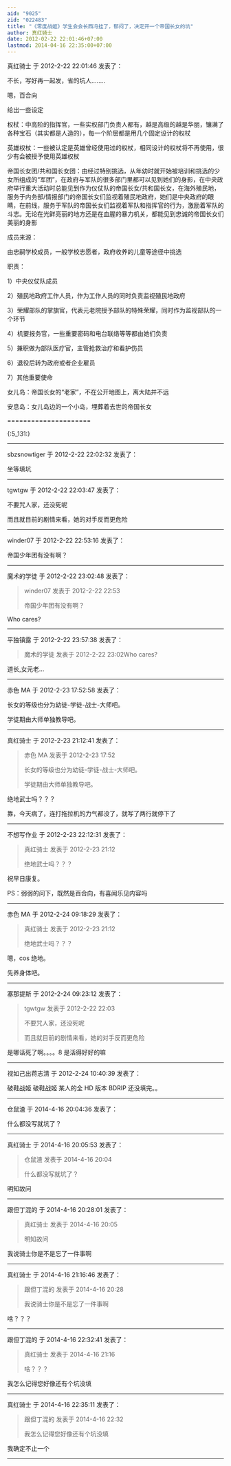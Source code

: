 ```yaml
---
aid: "9025"
zid: "022483"
title: "《零度战姬》学生会会长西冯挂了，郁闷了，决定开一个帝国长女的坑"
author: 真红骑士
date: 2012-02-22 22:01:46+07:00
lastmod: 2014-04-16 22:35:00+07:00
---
```


真红骑士 于 2012-2-22 22:01:46 发表了：

不长，写好再一起发，省的坑人........

嗯，百合向

给出一些设定

权杖：中高阶的指挥官，一些实权部门负责人都有，越是高级的越是华丽，镶满了各种宝石（其实都是人造的），每一个阶层都是用几个固定设计的权杖

英雄权杖：一些被认定是英雄曾经使用过的权杖，相同设计的权杖将不再使用，很少有会被授予使用英雄权杖

帝国长女团/共和国长女团：由经过特别挑选，从年幼时就开始被培训和挑选的少女所组成的“军团”，在政府与军队的很多部门里都可以见到她们的身影，在中央政府举行重大活动时总能见到作为仪仗队的帝国长女/共和国长女，在海外殖民地，服务于内务部/情报部门的帝国长女们监视着殖民地政府，她们是中央政府的眼睛，在前线，服务于军队的帝国长女们监视着军队和指挥官的行为，激励着军队的斗志。无论在光鲜亮丽的地方还是在血腥的暴力机关，都能见到忠诚的帝国长女们美丽的身影

成员来源：

由忠嗣学校成员，一般学校志愿者，政府收养的儿童等途径中挑选

职责：

1）中央仪仗队成员

2）殖民地政府工作人员，作为工作人员的同时负责监视殖民地政府

3）荣耀部队的掌旗官，代表元老院授予部队的特殊荣耀，同时作为监视部队的一个环节

4）机要报务官，一些重要密码和电台联络等等都由她们负责

5）兼职做为部队医疗官，主管抢救治疗和看护伤员

6）退役后转为政府或者企业雇员

7）其他重要使命

女儿岛：帝国长女的“老家”，不在公开地图上，离大陆并不远

安息岛：女儿岛边的一个小岛，埋葬着去世的帝国长女

=====================

{:5_131:}

---

sbzsnowtiger 于 2012-2-22 22:02:32 发表了：

坐等填坑

---

tgwtgw 于 2012-2-22 22:03:47 发表了：

不要咒人家，还没死呢

而且就目前的剧情来看，她的对手反而更危险

---

winder07 于 2012-2-22 22:53:16 发表了：

帝国少年团有没有啊？

---

魔术的学徒 于 2012-2-22 23:02:48 发表了：

> winder07 发表于 2012-2-22 22:53
>
> 帝国少年团有没有啊？

Who cares?

---

平独镇露 于 2012-2-22 23:57:38 发表了：

> 魔术的学徒 发表于 2012-2-22 23:02Who cares?

道长,女元老…

---

赤色 MA 于 2012-2-23 17:52:58 发表了：

长女的等级也分为幼徒-学徒-战士-大师吧。

学徒期由大师单独教导吧。

---

真红骑士 于 2012-2-23 21:12:41 发表了：

> 赤色 MA 发表于 2012-2-23 17:52
>
> 长女的等级也分为幼徒-学徒-战士-大师吧。
>
> 学徒期由大师单独教导吧。

绝地武士吗？？？

靠，今天病了，连打拖拉机的力气都没了，就写了两行就停下了

---

不想写作业 于 2012-2-23 22:12:31 发表了：

> 真红骑士 发表于 2012-2-23 21:12
>
> 绝地武士吗？？？

祝早日康复。

PS：弱弱的问下，既然是百合向，有喜闻乐见内容吗

---

赤色 MA 于 2012-2-24 09:18:29 发表了：

> 真红骑士 发表于 2012-2-23 21:12
>
> 绝地武士吗？？？

嗯，cos 绝地。

先养身体吧。

---

塞那提斯 于 2012-2-24 09:23:12 发表了：

> tgwtgw 发表于 2012-2-22 22:03
>
> 不要咒人家，还没死呢
>
> 而且就目前的剧情来看，她的对手反而更危险

是哪话死了啊。。。。8 是活得好好的嘛

---

视如己出蒋志清 于 2012-2-24 10:40:39 发表了：

破鞋战姬 破鞋战姬 某人的全 HD 版本 BDRIP 还没填完。。

---

仓鼠渣 于 2014-4-16 20:04:36 发表了：

什么都没写就坑了？

---

真红骑士 于 2014-4-16 20:05:53 发表了：

> 仓鼠渣 发表于 2014-4-16 20:04
>
> 什么都没写就坑了？

明知故问

---

跟但丁混的 于 2014-4-16 20:28:01 发表了：

> 真红骑士 发表于 2014-4-16 20:05
>
> 明知故问

我说骑士你是不是忘了一件事啊

---

真红骑士 于 2014-4-16 21:16:46 发表了：

> 跟但丁混的 发表于 2014-4-16 20:28
>
> 我说骑士你是不是忘了一件事啊

啥？？？

---

跟但丁混的 于 2014-4-16 22:32:41 发表了：

> 真红骑士 发表于 2014-4-16 21:16
>
> 啥？？？

我怎么记得您好像还有个坑没填

---

真红骑士 于 2014-4-16 22:35:11 发表了：

> 跟但丁混的 发表于 2014-4-16 22:32
>
> 我怎么记得您好像还有个坑没填

我确定不止一个

---
